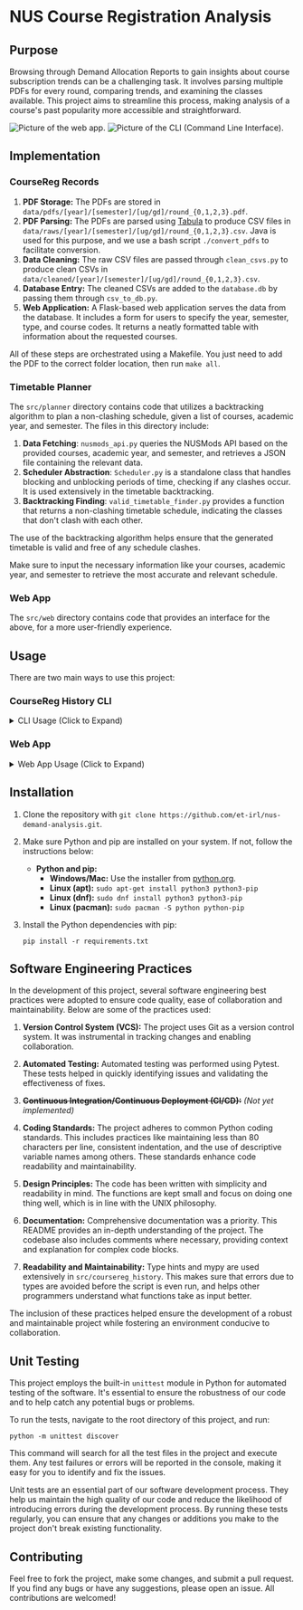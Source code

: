 # NUS Course Registration Analysis

## Purpose

Browsing through Demand Allocation Reports to gain insights about course subscription trends can be a challenging task. It involves parsing multiple PDFs for every round, comparing trends, and examining the classes available. This project aims to streamline this process, making analysis of a course's past popularity more accessible and straightforward.

![Picture of the web app.](https://sussyamongus.s-ul.eu/vqBcKPji)
![Picture of the CLI (Command Line Interface).](https://sussyamongus.s-ul.eu/4uUP55xh)

## Implementation

### CourseReg Records

1. **PDF Storage:** The PDFs are stored in `data/pdfs/[year]/[semester]/[ug/gd]/round_{0,1,2,3}.pdf`.
2. **PDF Parsing:** The PDFs are parsed using [Tabula](https://github.com/tabulapdf/tabula-java) to produce CSV files in `data/raws/[year]/[semester]/[ug/gd]/round_{0,1,2,3}.csv`. Java is used for this purpose, and we use a bash script `./convert_pdfs` to facilitate conversion.
3. **Data Cleaning:** The raw CSV files are passed through `clean_csvs.py` to produce clean CSVs in `data/cleaned/[year]/[semester]/[ug/gd]/round_{0,1,2,3}.csv`.
4. **Database Entry:** The cleaned CSVs are added to the `database.db` by passing them through `csv_to_db.py`.
5. **Web Application:** A Flask-based web application serves the data from the database. It includes a form for users to specify the year, semester, type, and course codes. It returns a neatly formatted table with information about the requested courses.

All of these steps are orchestrated using a Makefile. You just need to add the PDF to the correct folder location, then run `make all`.

### Timetable Planner

The `src/planner` directory contains code that utilizes a backtracking algorithm to plan a non-clashing schedule, given a list of courses, academic year, and semester. The files in this directory include:

1. **Data Fetching**: `nusmods_api.py` queries the NUSMods API based on the provided courses, academic year, and semester, and retrieves a JSON file containing the relevant data.
2. **Scheduler Abstraction**: `Scheduler.py` is a standalone class that handles blocking and unblocking periods of time, checking if any clashes occur. It is used extensively in the timetable backtracking.
3. **Backtracking Finding**: `valid_timetable_finder.py` provides a function that returns a non-clashing timetable schedule, indicating the classes that don't clash with each other.

The use of the backtracking algorithm helps ensure that the generated timetable is valid and free of any schedule clashes. 

Make sure to input the necessary information like your courses, academic year, and semester to retrieve the most accurate and relevant schedule.

### Web App
The `src/web` directory contains code that provides an interface for the above, for a more user-friendly experience.

## Usage

There are two main ways to use this project:

### CourseReg History CLI

<details>
<summary>CLI Usage (Click to Expand)</summary>

To start the CLI, navigate to `src/coursereg_history` and you can use the following command:

```shell
python cli.py

usage: main.py [-h] [-y YEAR] [-s SEMESTER] [-t TYPE] [-c COURSE_CODES [COURSE_CODES ...]] [-p] [-f FILE]
```

Options:
- `-h`, `--help`: Show this help message and exit.
- `-y YEAR`, `--year YEAR`: Read reports from this academic year. This argument is required. Format: (2223 or "22/23" or "22-23" or "2022"). Note: The academic year is based on the starting year.
- `-s SEMESTER`, `--semester SEMESTER`: Read reports from this semester. This argument is required. Format: (1 or 2).
- `-t TYPE`, `--type TYPE`: Read reports from "ug" (undergraduate) or "gd" (graduate). Format: ("ug" or "gd" or "undergraduate" or "graduate").
- `-c COURSE_CODES [COURSE_CODES ...]`, `--course_codes COURSE_CODES [COURSE_CODES ...]`: A list of course codes.
- `-p`, `--percentage`: Converts some unspecified value to a percentage.
- `-f FILE`, `--file FILE`: Read input from a file containing course codes.
- `--no-colour`: Ensures the output has no colour.
- `-v`, `--verbose`: Returns the full API call.

Refer to the examples given below for how to use these arguments.

### Examples

**Query for course data the CLI:**

```shell
python cli.py -y 2223 -t "gd" -s 1 -c "CS4248" "CS5330"
```
This command fetches information for the courses "CS4248" and "CS5330" for the year 22/23, semester 1, as a graduate student. 

The output would look like this:

```shell
CS4248
L1: 28 / 5  -> N/A     -> N/A     -> 3 / 0  
L2: 76 / 65 -> 7 / 16  -> 6 / 15  -> 12 / 13
CS5330
L1: 21 / 35 -> 9 / 26  -> 2 / 17  -> N/A
```
Here, each line shows the demand and vacancies for a particular course. The entries follow the format `demand / vacancies` and the arrows indicate the progression from round 0 to 3. `N/A` indicates that data for that particular round was not found. 

For instance, for the course CS4248 in round 0, there were 28 students registered for the course, but only 5 vacancies available. By round 3, only 3 students were registered, and there were no vacancies left. 

### Example

```shell
python cli.py -y 2223 -s 2 -p -f "example_in.txt"
```
This command fetches information for the courses listed in `example_in.txt` (separated by new lines) for the year 22/23, semester 2, as an undergraduate. The `-p` flag indicates that the output will display percentage of subscription relative to vacancies.

The output would look like this:

```markdown
CS2101 NOT FOUND
CS2102
L1: 182.0 -> 192.0 -> 210.0 -> 88.0 
L2: N/A   -> 217.0 -> 220.0 -> 100.0
CS2103
L1: 80.0 -> 65.0 -> 43.0 -> 71.0
CS2104 NOT FOUND
CS2105
L1: 128.0 -> 267.0 -> 300.0 -> 300.0
L2: N/A   -> 212.0 -> 100.0 -> 300.0
CS2106
L1: 155.0  -> 80.0   -> 150.0  -> 1100.0
L2: N/A    -> 115.0  -> 183.0  -> 900.0 
CS2107
L1: 144.0 -> 105.0 -> 25.0  -> NaN  
L2: N/A   -> 18.0  -> 5.0   -> 29.0 
CS2108
L1: 49.0 -> 26.0 -> 15.0 -> 31.0
CS2109 NOT FOUND
```
Here, the output consists of the course code followed by the round-wise status of that course. The arrows represent the progression from round 0 to 3. Each number represents the status of that course in that round. If a course isn't found in the data, a "NOT FOUND" message is displayed. A NaN is displayed if 0 vacancies were available.

For instance, for the course CS2105 in round 1, 267 students were vying for vacancies per 100 vacancies.
</details>

### Web App

<details>
<summary>Web App Usage (Click to Expand)</summary>

In addition to the CLI, a web app has been created for a more user-friendly experience. The implementation uses Flask with HTML and CSS residing in `templates` and `static` directories respectively.

To start the web app, navigate to `src/web` and you can use the following command:

```shell
python app.py
```

After running the command, open a web browser and navigate to `http://localhost:5000/`. You can then fill the form and press the 'Submit' button to get the analysis.
</details>


## Installation

1. Clone the repository with `git clone https://github.com/et-irl/nus-demand-analysis.git`.
2. Make sure Python and pip are installed on your system. If not, follow the instructions below:

    - **Python and pip:**
        - **Windows/Mac:** Use the installer from [python.org](https://www.python.org/downloads/).
        - **Linux (apt):** `sudo apt-get install python3 python3-pip`
        - **Linux (dnf):** `sudo dnf install python3 python3-pip`
        - **Linux (pacman):** `sudo pacman -S python python-pip`

3. Install the Python dependencies with pip:

    ```shell
    pip install -r requirements.txt
    ```

## Software Engineering Practices

In the development of this project, several software engineering best practices were adopted to ensure code quality, ease of collaboration and maintainability. Below are some of the practices used:

1. **Version Control System (VCS):** The project uses Git as a version control system. It was instrumental in tracking changes and enabling collaboration.

2. **Automated Testing:** Automated testing was performed using Pytest. These tests helped in quickly identifying issues and validating the effectiveness of fixes.

3. ~~**Continuous Integration/Continuous Deployment (CI/CD):**~~ *(Not yet implemented)*

4. **Coding Standards:** The project adheres to common Python coding standards. This includes practices like maintaining less than 80 characters per line, consistent indentation, and the use of descriptive variable names among others. These standards enhance code readability and maintainability.

5. **Design Principles:** The code has been written with simplicity and readability in mind. The functions are kept small and focus on doing one thing well, which is in line with the UNIX philosophy.

6. **Documentation:** Comprehensive documentation was a priority. This README provides an in-depth understanding of the project. The codebase also includes comments where necessary, providing context and explanation for complex code blocks.

7. **Readability and Maintainability:** Type hints and mypy are used extensively in `src/coursereg_history`. This makes sure that errors due to types are avoided before the script is even run, and helps other programmers understand what functions take as input better.

The inclusion of these practices helped ensure the development of a robust and maintainable project while fostering an environment conducive to collaboration.

## Unit Testing

This project employs the built-in `unittest` module in Python for automated testing of the software. It's essential to ensure the robustness of our code and to help catch any potential bugs or problems. 

To run the tests, navigate to the root directory of this project, and run:

```shell
python -m unittest discover
```

This command will search for all the test files in the project and execute them. Any test failures or errors will be reported in the console, making it easy for you to identify and fix the issues.

Unit tests are an essential part of our software development process. They help us maintain the high quality of our code and reduce the likelihood of introducing errors during the development process. By running these tests regularly, you can ensure that any changes or additions you make to the project don't break existing functionality.

## Contributing

Feel free to fork the project, make some changes, and submit a pull request. If you find any bugs or have any suggestions, please open an issue. All contributions are welcomed!
